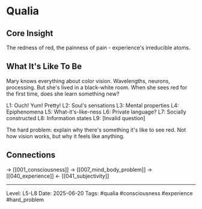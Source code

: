 # Qualia

## Core Insight
The redness of red, the painness of pain - experience's irreducible atoms.

## What It's Like To Be

Mary knows everything about color vision. Wavelengths, neurons, processing. But she's lived in a black-white room. When she sees red for the first time, does she learn something new?

L1: Ouch! Yum! Pretty!
L2: Soul's sensations
L3: Mental properties
L4: Epiphenomena
L5: What-it's-like-ness
L6: Private language?
L7: Socially constructed
L8: Information states
L9: [Invalid question]

The hard problem: explain why there's something it's like to see red. Not how vision works, but why it feels like anything.

## Connections
→ [[001_consciousness]]
→ [[007_mind_body_problem]]
→ [[040_experience]]
← [[041_subjectivity]]

---
Level: L5-L8
Date: 2025-06-20
Tags: #qualia #consciousness #experience #hard_problem